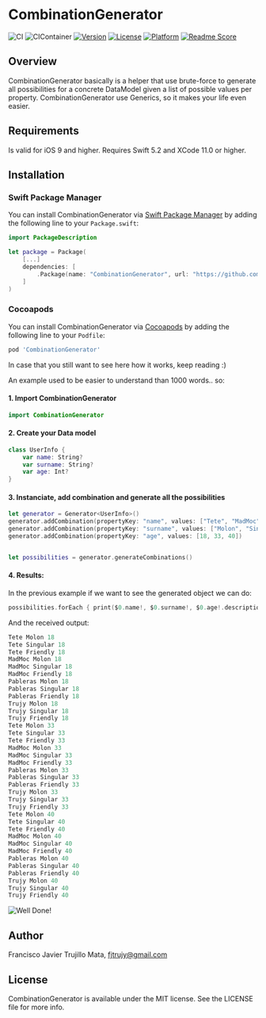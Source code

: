 # CombinationGenerator

![CI](https://github.com/cosmicfools/CombinationGenerator/workflows/CI/badge.svg)
![CIContainer](https://github.com/cosmicfools/CombinationGenerator/workflows/CIContainer/badge.svg)
[![Version](https://img.shields.io/cocoapods/v/CombinationGenerator.svg?style=flat)](http://cocoapods.org/pods/CombinationGenerator)
[![License](https://img.shields.io/cocoapods/l/CombinationGenerator.svg?style=flat)](http://cocoapods.org/pods/CombinationGenerator)
[![Platform](https://img.shields.io/cocoapods/p/CombinationGenerator.svg?style=flat)](http://cocoapods.org/pods/CombinationGenerator)
[![Readme Score](http://readme-score-api.herokuapp.com/score.svg?url=https://github.com/fjtrujy/CombinationGenerator)](http://clayallsopp.github.io/readme-score?url=https://github.com/fjtrujy/CombinationGenerator)

## Overview

CombinationGenerator basically is a helper that use brute-force to generate all possibilities for a concrete DataModel given a list of possible values per property. CombinationGenerator use Generics, so it makes your life even easier.

## Requirements

Is valid for iOS 9 and higher.
Requires Swift 5.2 and XCode 11.0 or higher.

## Installation

### Swift Package Manager

You can install CombinationGenerator via [Swift Package Manager](https://swift.org/package-manager/) by adding the following line to your `Package.swift`:

```swift
import PackageDescription

let package = Package(
    [...]
    dependencies: [
        .Package(name: "CombinationGenerator", url: "https://github.com/cosmicfools/CombinationGenerator.git", .branch("master"))
    ]
)
```

### Cocoapods

You can install CombinationGenerator via [Cocoapods](https://cocoapods.org/) by adding the following line to your `Podfile`:

```ruby
pod 'CombinationGenerator'
```

In case that you still want to see here how it works, keep reading :)

An example used to be easier to understand than 1000 words.. so:

#### 1. Import CombinationGenerator

```swift
import CombinationGenerator
```

#### 2. Create your Data model

```swift
class UserInfo {
    var name: String?
    var surname: String?
    var age: Int?
}
```

#### 3. Instanciate, add combination and generate all the possibilities

```swift
let generator = Generator<UserInfo>()
generator.addCombination(propertyKey: "name", values: ["Tete", "MadMoc", "Pableras", "Trujy"])
generator.addCombination(propertyKey: "surname", values: ["Molon", "Singular", "Friendly"])
generator.addCombination(propertyKey: "age", values: [18, 33, 40])


let possibilities = generator.generateCombinations()
```

#### 4. Results:

In the previous example if we want to see the generated object we can do:

```swift
possibilities.forEach { print($0.name!, $0.surname!, $0.age!.description, $0.gender.debugDescription) }
```

And the received output:

```swift
Tete Molon 18
Tete Singular 18
Tete Friendly 18
MadMoc Molon 18
MadMoc Singular 18
MadMoc Friendly 18
Pableras Molon 18
Pableras Singular 18
Pableras Friendly 18
Trujy Molon 18
Trujy Singular 18
Trujy Friendly 18
Tete Molon 33
Tete Singular 33
Tete Friendly 33
MadMoc Molon 33
MadMoc Singular 33
MadMoc Friendly 33
Pableras Molon 33
Pableras Singular 33
Pableras Friendly 33
Trujy Molon 33
Trujy Singular 33
Trujy Friendly 33
Tete Molon 40
Tete Singular 40
Tete Friendly 40
MadMoc Molon 40
MadMoc Singular 40
MadMoc Friendly 40
Pableras Molon 40
Pableras Singular 40
Pableras Friendly 40
Trujy Molon 40
Trujy Singular 40
Trujy Friendly 40
```

![Well Done!](https://raw.githubusercontent.com/fjtrujy/CombinationGenerator/master/wellDone.gif)

## Author

Francisco Javier Trujillo Mata, fjtrujy@gmail.com

## License

CombinationGenerator is available under the MIT license. See the LICENSE file for more info.

